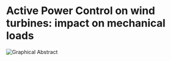 # Active Power Control on wind turbines: impact on mechanical loads

![Graphical Abstract](https://github.com/ib90/APC-impact-on-wt-loads/assets/17229483/f95c922b-fa22-45be-a66f-8c1e04219a46)
